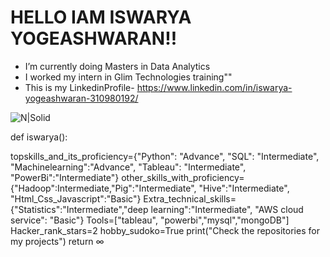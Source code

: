 # HELLO IAM ISWARYA YOGEASHWARAN!!

-  I’m currently doing Masters in Data Analytics
- I worked my intern in Glim Technologies training""
- This is my LinkedinProfile- https://www.linkedin.com/in/iswarya-yogeashwaran-310980192/

![N|Solid](https://cdn.futura-sciences.com/buildsv6/images/wide1920/9/5/0/950321c11d_50173256_data-science-1.jpg)

def iswarya():
   
   topskills_and_its_proficiency={"Python": "Advance", "SQL": "Intermediate", "Machinelearning":"Advance", "Tableau": "Intermediate", "PowerBi":"Intermediate"}
   other_skills_with_proficiency={"Hadoop":Intermediate,"Pig":"Intermediate", "Hive":"Intermediate", "Html_Css_Javascript":"Basic"}
   Extra_technical_skills={"Statistics":"Intermediate","deep learning":"Intermediate", "AWS cloud service": "Basic"}
   Tools=["tableau", "powerbi","mysql","mongoDB"]
   Hacker_rank_stars=2
   hobby_sudoko=True
   print("Check the repositories for my projects")
   return ∞
   
   
  
